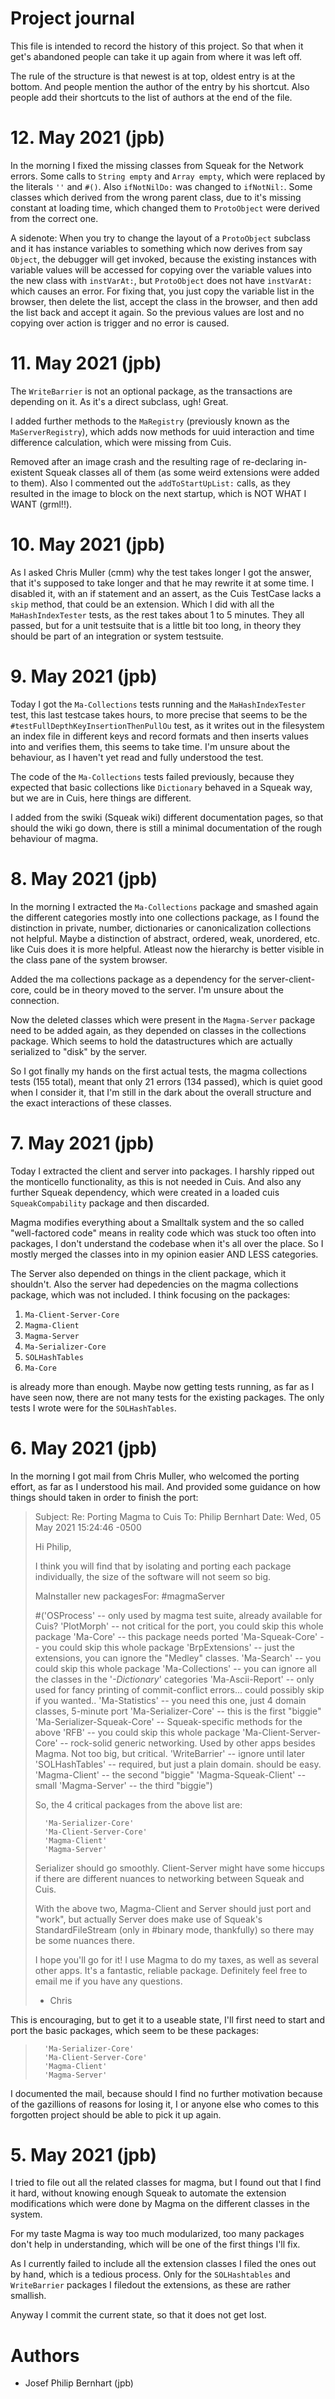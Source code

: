 # Project journal

This file is intended to record the history of this project. So that
when it get's abandoned people can take it up again from where it was
left off.

The rule of the structure is that newest is at top, oldest
entry is at the bottom. And people mention the author of the entry
by his shortcut. Also people add their shortcuts to the list of
authors at the end of the file.

# 12. May 2021 (jpb)

In the morning I fixed the missing classes from Squeak for the Network
errors. Some calls to `String empty` and `Array empty`, which were
replaced by the literals `''` and `#()`. Also `ifNotNilDo:` was
changed to `ifNotNil:`. Some classes which derived from the wrong
parent class, due to it's missing constant at loading time, which
changed them to `ProtoObject` were derived from the correct one.

A sidenote: When you try to change the layout of a `ProtoObject`
subclass and it has instance variables to something which now
derives from say `Object`, the debugger will get invoked, because
the existing instances with variable values will be accessed
for copying over the variable values into the new class with `instVarAt:`,
but `ProtoObject` does not have `instVarAt:` which causes an error.
For fixing that, you just copy the variable list in the browser, 
then delete the list, accept the class in the browser, and then add
the list back and accept it again. So the previous values are lost
and no copying over action is trigger and no error is caused.


# 11. May 2021 (jpb)

The `WriteBarrier` is not an optional package, as the transactions
are depending on it. As it's a direct subclass, ugh! Great.

I added further methods to the `MaRegistry` (previously known as
the `MaServerRegistry`), which adds now methods for uuid interaction
and time difference calculation, which were missing from Cuis.

Removed after an image crash and the resulting rage of re-declaring
in-existent Squeak classes all of them (as some weird extensions
were added to them). Also I commented out the `addToStartUpList:`
calls, as they resulted in the image to block on the next startup,
which is NOT WHAT I WANT (grml!!).


# 10. May 2021 (jpb)

As I asked Chris Muller (cmm) why the test takes longer I got the
answer, that it's supposed to take longer and that he may rewrite
it at some time. I disabled it, with an if statement and an assert,
as the Cuis TestCase lacks a `skip` method, that could be an extension.
Which I did with all the `MaHashIndexTester` tests, as the rest takes
about 1 to 5 minutes. They all passed, but for a unit testsuite that is
a little bit too long, in theory they should be part of an integration
or system testsuite.


# 9. May 2021 (jpb)

Today I got the `Ma-Collections` tests running and the `MaHashIndexTester`
test, this last testcase takes hours, to more precise that seems to be
the `#testFullDepthKeyInsertionThenPullOu` test, as it writes out in the filesystem
an index file in different keys and record formats and then inserts
values into and verifies them, this seems to take time. I'm unsure
about the behaviour, as I haven't yet read and fully understood
the test.

The code of the `Ma-Collections` tests failed previously, because
they expected that basic collections like `Dictionary` behaved
in a Squeak way, but we are in Cuis, here things are different.

I added from the swiki (Squeak wiki) different documentation
pages, so that should the wiki go down, there is still a minimal
documentation of the rough behaviour of magma.


# 8. May 2021 (jpb)

In the morning I extracted the `Ma-Collections` package and 
smashed again the different categories mostly into one collections
package, as I found the distinction in private, number, dictionaries
or canonicalization collections not helpful. Maybe a distinction of
abstract, ordered, weak, unordered, etc. like Cuis does it is more
helpful. Atleast now the hierarchy is better visible in the class
pane of the system browser.

Added the ma collections package as a dependency for the server-client-core,
could be in theory moved to the server. I'm unsure about the connection.

Now the deleted classes which were present in the `Magma-Server` package
need to be added again, as they depended on classes in the collections
package. Which seems to hold the datastructures which are actually serialized
to "disk" by the server.

So I got finally my hands on the first actual tests, the magma collections
tests (155 total), meant that only 21 errors (134 passed), which is quiet
good when I consider it, that I'm still in the dark about the overall
structure and the exact interactions of these classes.


# 7. May 2021 (jpb)

Today I extracted the client and server into packages. I harshly
ripped out the monticello functionality, as this is not needed
in Cuis. And also any further Squeak dependency, which
were created in a loaded cuis `SqueakCompability` package and
then discarded.

Magma modifies everything about a Smalltalk system and the so
called "well-factored code" means in reality code which was stuck
too often into packages, I don't understand the codebase when
it's all over the place. So I mostly merged the classes into 
in my opinion easier AND LESS categories.

The Server also depended on things in the client package, which
it shouldn't. Also the server had depedencies on the magma
collections package, which was not included. I think focusing
on the packages:

1. `Ma-Client-Server-Core`
2. `Magma-Client`
3. `Magma-Server`
4. `Ma-Serializer-Core`
5. `SOLHashTables`
6. `Ma-Core`

is already more than enough. Maybe now getting tests running,
as far as I have seen now, there are not many tests for the existing
packages. The only tests I wrote were for the `SOLHashTables`.


# 6. May 2021 (jpb)

In the morning I got mail from Chris Muller, who welcomed the porting
effort, as far as I understood his mail. And provided some guidance
on how things should taken in order to finish the port:

>  Subject: Re: Porting Magma to Cuis
>  To: Philip Bernhart
>  Date: Wed, 05 May 2021 15:24:46 -0500
>
>  Hi Philip,
>
>  I think you will find that by isolating and porting each package
>  individually, the size of the software will not seem so big.
>
>  MaInstaller new packagesFor: #magmaServer
>
>   #('OSProcess'  -- only used by magma test suite, already available for
>  Cuis?
>  'PlotMorph'  -- not critical for the port, you could skip this whole package
>  'Ma-Core'    -- this package needs ported
>  'Ma-Squeak-Core'   -- you could skip this whole package
>  'BrpExtensions'      -- just the extensions, you can ignore the "Medley"
>  classes.
>  'Ma-Search'           -- you could skip this whole package
>  'Ma-Collections'     -- you can ignore all the classes in the
>  '*-Dictionary*' categories
>  'Ma-Ascii-Report'   -- only used for fancy printing of commit-conflict
>  errors...  could possibly skip if you wanted..
>  'Ma-Statistics'        -- you need this one, just 4 domain classes,
>  5-minute port
>  'Ma-Serializer-Core'  -- this is the first "biggie"
>  'Ma-Serializer-Squeak-Core'  -- Squeak-specific methods for the above
>  'RFB'                             -- you could skip this whole package
>  'Ma-Client-Server-Core'   -- rock-solid generic networking.  Used by other
>  apps besides Magma.  Not too big, but critical.
>  'WriteBarrier'                -- ignore until later
>  'SOLHashTables'         -- required, but just a plain domain.  should be
>  easy.
>  'Magma-Client'           -- the second "biggie"
>  'Magma-Squeak-Client'  -- small
>  'Magma-Server'           -- the third "biggie")
>
>  So, the 4 critical packages from the above list are:
>
>       'Ma-Serializer-Core'
>       'Ma-Client-Server-Core'
>       'Magma-Client'
>       'Magma-Server'
>
>  Serializer should go smoothly.
>  Client-Server might have some hiccups if there are different nuances to
>  networking between Squeak and Cuis.
>
>  With the above two, Magma-Client and Server should just port and "work",
>  but actually Server does make use of Squeak's StandardFileStream (only in
>  #binary mode, thankfully) so there may be some nuances there.
>
>  I hope you'll go for it!  I use Magma to do my taxes, as well as several
>  other apps.  It's a fantastic, reliable package.  Definitely feel free to
>  email me if you have any questions.
>
>   - Chris

This is encouraging, but to get it to a useable state, I'll first need
to start and port the basic packages, which seem to be these packages:

>       'Ma-Serializer-Core'
>       'Ma-Client-Server-Core'
>       'Magma-Client'
>       'Magma-Server'

I documented the mail, because should I find no further motivation
because of the gazillions of reasons for losing it, I or anyone
else who comes to this forgotten project should be able to pick it
up again.


# 5. May 2021 (jpb)

I tried to file out all the related classes for magma, but I found
out that I find it hard, without knowing enough Squeak to automate
the extension modifications which were done by Magma on the different
classes in the system.

For my taste Magma is way too much modularized, too many packages
don't help in understanding, which will be one of the first things
I'll fix.

As I currently failed to include all the extension classes I filed
the ones out by hand, which is a tedious process. Only for the
`SOLHashtables` and `WriteBarrier` packages I filedout the extensions,
as these are rather smallish.

Anyway I commit the current state, so that it does not get lost.

# Authors

- Josef Philip Bernhart (jpb)
